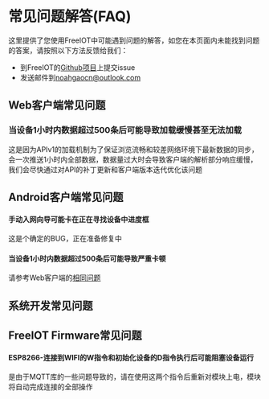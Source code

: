 # 常见问题解答(FAQ)
这里提供了您使用FreeIOT中可能遇到问题的解答，如您在本页面内未能找到问题的答案，请按照以下方法反馈给我们：
- 到FreeIOT的[Github项目](https://github.com/noahziheng/freeiot)上提交issue
- 发送邮件到[noahgaocn@outlook.com](mailto:noahgaocn@outlook.com)

## Web客户端常见问题
<span id="web"></span>

### 当设备1小时内数据超过500条后可能导致加载缓慢甚至无法加载
<span id="web-1"></span>
这是因为APIv1的加载机制为了保证浏览流畅和较差网络环境下最新数据的同步，会一次推送1小时内全部数据，数据量过大时会导致客户端的解析部分响应缓慢，我们会尽快通过对API的补丁更新和客户端版本迭代优化该问题

## Android客户端常见问题
<span id="android"></span>

#### 手动入网向导可能卡在正在寻找设备中进度框
<span id="android-1"></span>
这是个确定的BUG，正在准备修复中
#### 当设备1小时内数据超过500条后可能导致严重卡顿
<span id="android-2"></span>
请参考Web客户端的[相同问题](#web-1)

## 系统开发常见问题
<span id="system"></span>

## FreeIOT Firmware常见问题
<span id="firmware"></span>

#### ESP8266-连接到WIFI的W指令和初始化设备的D指令执行后可能阻塞设备运行
<span id="android-2"></span>
是由于MQTT库的一些问题导致的，请在使用这两个指令后重新对模块上电，模块将自动完成连接的全部操作
